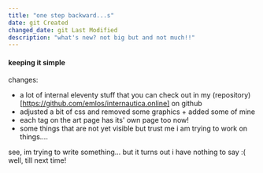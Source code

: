 ```yaml
---
title: "one step backward...s"
date: git Created
changed_date: git Last Modified
description: "what's new? not big but and not much!!"
---
```


#### keeping it simple
changes:
- a lot of internal eleventy stuff that you can check out in my (repository)[https://github.com/emlos/internautica.online] on github
- adjusted a bit of css and removed some graphics + added some of mine
- each tag on the art page has its' own page too now!
- some things that are not yet visible but trust me i am trying to work on things....

see, im trying to write something... but it turns out i have nothing to say :(
well, till next time!